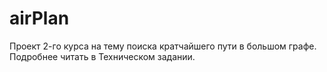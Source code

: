 # airPlan
Проект 2-го курса на тему поиска кратчайшего пути в большом графе.
Подробнее читать в Техническом задании.
